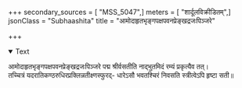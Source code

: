 +++
secondary_sources = [ "MSS_5047",]
meters = [ "शार्दूलविक्रीडितम्",]
jsonClass = "Subhaashita"
title = "आमोदाहृतभृङ्गपक्षपवनप्रेङ्खद्रजःपिञ्जरे"

+++

<details open><summary>Text</summary>

आमोदाहृतभृङ्गपक्षपवनप्रेङ्खद्रजःपिञ्जरे पद्म श्रीर्वसतीति नाद्भुतमिदं रम्यं प्रकृत्यैव तत्।  
तच्चित्रं यदरातिकण्ठरुधिरप्रक्लिन्नतीक्ष्णस्फुरद्- धारेऽसौ भवतश्चिरं निवसति स्त्रीत्वेऽपि हृष्टा सती॥
</details>
